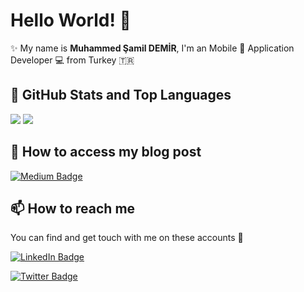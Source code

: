 # Hello World! 👋

✨ My name is **Muhammed Şamil DEMİR**, I'm an Mobile 📱 Application Developer 💻 from Turkey 🇹🇷 <br>


## 📌 GitHub Stats and Top Languages

<p float="center">
  <img  src="https://github-readme-stats.vercel.app/api?username=msaadev&show_icons=true&theme=dark&count_private=true&hide=contribs,issue" />
  <img  src="https://github-readme-stats.vercel.app/api/top-langs/?username=msaadev&layout=compact&theme=dark" />
</p>


## 📝 How to access my blog post

[![Medium Badge](https://img.shields.io/badge/Samil%20DEMIR-Medium-blue?style=for-the-badge&logo=medium)](https://medium.com/@msaadev)



## 📫 How to reach me

You can find and get touch with me on these accounts 👀

[![LinkedIn Badge](https://img.shields.io/badge/Samil%20DEMIR-follow%20on%20linkedin-blue?style=for-the-badge&logo=linkedin)](https://www.linkedin.com/in/muhammed-%C5%9Famil-demir-a13aa91a9/)

[![Twitter Badge](https://img.shields.io/badge/Samil%20DEMIR-follow%20on%20twitter-blue?style=for-the-badge&logo=twitter)](https://twitter.com/msaadev)

